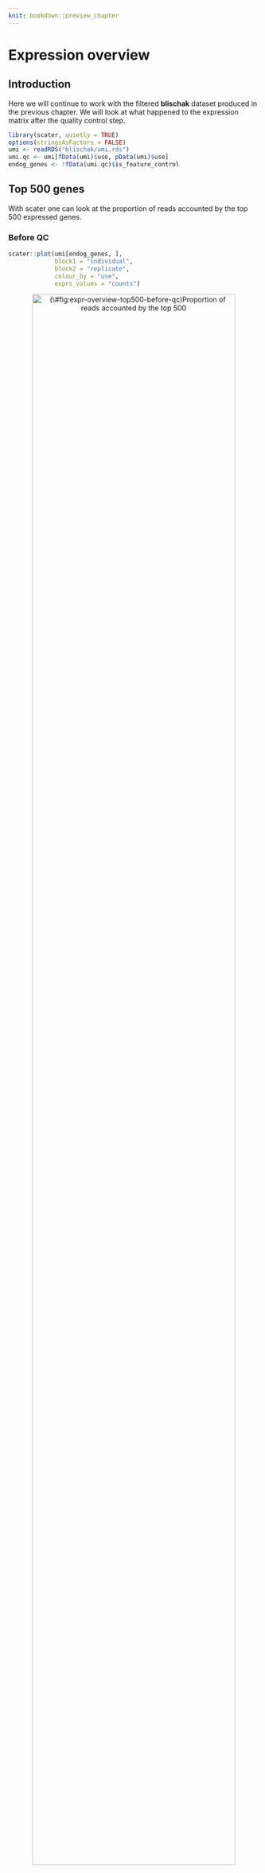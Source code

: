 ```yaml
---
knit: bookdown::preview_chapter
---
```


# Expression overview

## Introduction

Here we will continue to work with the filtered __blischak__ dataset produced in the previous chapter. We will look at what happened to the expression matrix after the quality control step.




```r
library(scater, quietly = TRUE)
options(stringsAsFactors = FALSE)
umi <- readRDS("blischak/umi.rds")
umi.qc <- umi[fData(umi)$use, pData(umi)$use]
endog_genes <- !fData(umi.qc)$is_feature_control
```

## Top 500 genes

With scater one can look at the proportion of reads accounted by the top 500 expressed genes.

### Before QC


```r
scater::plot(umi[endog_genes, ],
             block1 = "individual",
             block2 = "replicate",
             colour_by = "use",
             exprs_values = "counts")
```

<div class="figure" style="text-align: center">
<img src="07-exprs-overview_files/figure-html/expr-overview-top500-before-qc-1.png" alt="(\#fig:expr-overview-top500-before-qc)Proportion of reads accounted by the top 500" width="90%" />
<p class="caption">(\#fig:expr-overview-top500-before-qc)Proportion of reads accounted by the top 500</p>
</div>

### After QC


```r
scater::plot(umi.qc[endog_genes, ],
             block1 = "individual",
             block2 = "replicate",
             colour_by = "use",
             exprs_values = "counts")
```

<div class="figure" style="text-align: center">
<img src="07-exprs-overview_files/figure-html/expr-overview-top500-after-qc-1.png" alt="(\#fig:expr-overview-top500-after-qc)Proportion of reads accounted by the top 500" width="90%" />
<p class="caption">(\#fig:expr-overview-top500-after-qc)Proportion of reads accounted by the top 500</p>
</div>

## PCA plot

The easiest thing to overview the data is to transform it using the principal component analysis and then visualize the first two principal components. Again the [scater](https://github.com/davismcc/scater) package provides several very useful functions to make this analysis straightforward.

### Before QC


```r
scater::plotPCA(umi[endog_genes, ],
                colour_by = "batch",
                size_by = "total_features",
                exprs_values = "counts")
```

<div class="figure" style="text-align: center">
<img src="07-exprs-overview_files/figure-html/expr-overview-pca-before-qc-1.png" alt="(\#fig:expr-overview-pca-before-qc)PCA plot of the blischak data" width="90%" />
<p class="caption">(\#fig:expr-overview-pca-before-qc)PCA plot of the blischak data</p>
</div>

### After QC


```r
scater::plotPCA(umi.qc[endog_genes, ],
                colour_by = "batch",
                size_by = "total_features",
                exprs_values = "counts")
```

<div class="figure" style="text-align: center">
<img src="07-exprs-overview_files/figure-html/expr-overview-pca-after-qc-1.png" alt="(\#fig:expr-overview-pca-after-qc)PCA plot of the blischak data" width="90%" />
<p class="caption">(\#fig:expr-overview-pca-after-qc)PCA plot of the blischak data</p>
</div>

## Diffusion map

Another way of representing the data is a diffusion map. It is very useful if the cells represent a continuous process (e.g. development).

### Before QC


```r
scater::plotDiffusionMap(umi[endog_genes, ],
                         colour_by = "batch",
                         size_by = "total_features",
                         exprs_values = "counts",
                         rand_seed = 123456)
```

<div class="figure" style="text-align: center">
<img src="07-exprs-overview_files/figure-html/expr-overview-diff-before-qc-1.png" alt="(\#fig:expr-overview-diff-before-qc)Diffusion map of the blischak data" width="90%" />
<p class="caption">(\#fig:expr-overview-diff-before-qc)Diffusion map of the blischak data</p>
</div>

### After QC


```r
scater::plotDiffusionMap(umi.qc[endog_genes, ],
                         colour_by = "batch",
                         size_by = "total_features",
                         exprs_values = "counts",
                         rand_seed = 123456)
```

<div class="figure" style="text-align: center">
<img src="07-exprs-overview_files/figure-html/expr-overview-diff-after-qc-1.png" alt="(\#fig:expr-overview-diff-after-qc)Diffusion map of the blischak data" width="90%" />
<p class="caption">(\#fig:expr-overview-diff-after-qc)Diffusion map of the blischak data</p>
</div>

## tSNE map

Another way of representing the data is a tSNE map.

### Before QC


```r
scater::plotTSNE(umi[endog_genes, ],
                 colour_by = "batch",
                 size_by = "total_features",
                 exprs_values = "counts",
                 rand_seed = 123456)
```

<div class="figure" style="text-align: center">
<img src="07-exprs-overview_files/figure-html/expr-overview-tsne-before-qc-1.png" alt="(\#fig:expr-overview-tsne-before-qc)tSNE map of the blischak data" width="90%" />
<p class="caption">(\#fig:expr-overview-tsne-before-qc)tSNE map of the blischak data</p>
</div>

### After QC


```r
scater::plotTSNE(umi.qc[endog_genes, ],
                 colour_by = "batch",
                 size_by = "total_features",
                 exprs_values = "counts",
                 rand_seed = 123456)
```

<div class="figure" style="text-align: center">
<img src="07-exprs-overview_files/figure-html/expr-overview-tsne-after-qc-1.png" alt="(\#fig:expr-overview-tsne-after-qc)tSNE map of the blischak data" width="90%" />
<p class="caption">(\#fig:expr-overview-tsne-after-qc)tSNE map of the blischak data</p>
</div>

## Exercise

Perform the same analysis with read counts of the Blischak data. Use `blischak/reads.rds` file to load the reads SCESet object. Once you have finished please compare your results to ours (next chapter).
